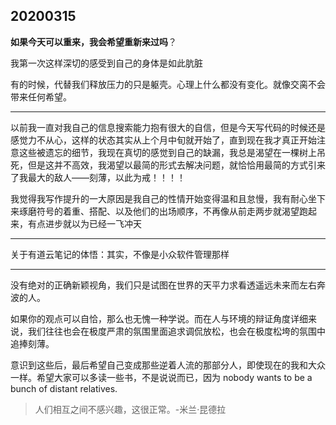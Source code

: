 
## 20200315

**如果今天可以重来，我会希望重新来过吗**？

我第一次这样深切的感受到自己的身体是如此肮脏

有的时候，代替我们释放压力的只是躯壳。心理上什么都没有变化。就像交脔不会带来任何希望。

---

以前我一直对我自己的信息搜索能力抱有很大的自信，但是今天写代码的时候还是感觉力不从心，这样的状态其实从上个月中旬就开始了，直到现在我才真正开始注意这些被遗忘的细节，我现在真切的感觉到自己的缺漏，我总是渴望在一棵树上吊死，但是这并不高效，我渴望以最简的形式去解决问题，就恰恰用最简的方式引来了我最大的敌人——刻薄，以此为戒！！！！

我觉得我写作提升的一大原因是我自己的性情开始变得温和且怠慢，我有耐心坐下来琢磨符号的着重、搭配、以及他们的出场顺序，不再像从前走两步就渴望跑起来，有点进步就以为已经一飞冲天

---

关于有道云笔记的体悟：其实，不像是小众软件管理那样

---

没有绝对的正确新颖视角，我们只是试图在世界的天平力求看透遥远未来而左右奔波的人。

如果你的观点可以自恰，那么也无愧一种学说。而在人与环境的辩证角度详细来说，我们往往也会在极度严肃的氛围里面追求调侃放松，也会在极度松垮的氛围中追捧刻薄。

意识到这些后，最后希望自己变成那些逆着人流的那部分人，即使现在的我和大众一样。希望大家可以多读一些书，不是说说而已，因为 nobody wants to be  a bunch of distant relatives.

> 人们相互之间不感兴趣，这很正常。-米兰·昆德拉